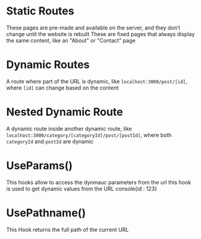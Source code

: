 # Static Routes
These pages are pre-made and available on the server, and they don’t change until the website is rebuilt These are fixed pages that always display the same content, like an "About" or "Contact" page

# Dynamic Routes
A route where part of the URL is dynamic, like `localhost:3000/post/[id]`, where `[id]` can change based on the content
  
# Nested Dynamic Route
A dynamic route inside another dynamic route, like `localhost:3000/category/[categoryId]/post/[postId]`, where both `categoryId` and `postId` are dynamic

# UseParams() 
This hooks allow to access the dynmauc parameters from the url this hook is used to get dynamic values from the URL 
    console{id : 123}

# UsePathname() 
This Hook returns the full path of the current URL
